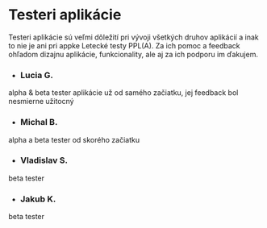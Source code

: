 # Testeri aplikácie

Testeri aplikácie sú veľmi dôležití pri vývoji všetkých druhov aplikácií a inak to nie je ani pri appke Letecké testy PPL(A).
Za ich pomoc a feedback ohľadom dizajnu aplikácie, funkcionality, ale aj za ich podporu im ďakujem.

- ### Lucia G.
alpha & beta tester aplikácie už od samého začiatku, jej feedback bol nesmierne užitocný

- ### Michal B.
alpha a beta tester od skorého začiatku

- ### Vladislav S.
beta tester

- ### Jakub K.
beta tester
